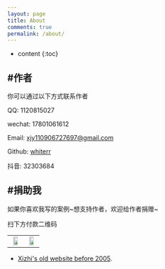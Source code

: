 ```yaml
---
layout: page
title: About
comments: true
permalink: /about/
---
```


* content
{:toc}

## #作者

你可以通过以下方式联系作者

QQ: 1120815027

wechat: 17801061612

Email: <a href="mailto:xjy110906727697@gmail.com">xjy110906727697@gmail.com</a>

Github: [whiterr](https://github.com/whiterr)

抖音: 32303684

## #捐助我

如果你喜欢我写的案例\~想支持作者，欢迎给作者捐赠~

扫下方付款二维码

<!-- <img style="display:inline-block" src="https://whiterr.github.io/images/wepay.png" width="30%" height="30%"/>
<img style="display:inline-block" src="https://whiterr.github.io/images/alipay.jpeg" width="30%" height="30%"/>
 -->

<table>
<tr>
<td align="center" valign="middle">
<a><img src="https://whiterr.github.io/images/wepay.png" width="70%" height="30%" align = "middle"></a>
</td>
<td align="center" valign="middle">
<a><img src="https://whiterr.github.io/images/alipay.jpeg" width="70%" height="30%" align = "middle"></a>
</td>
</tr>
</table>

* [Xizhi's old website before 2005](/oldsite2005/index.htm). 


